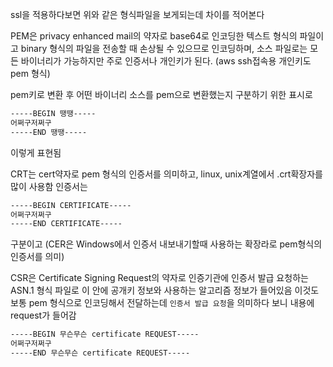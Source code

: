 
ssl을 적용하다보면 위와 같은 형식파일을 보게되는데 차이를 적어본다

PEM은 privacy enhanced mail의 약자로 base64로 인코딩한 텍스트 형식의 파일이고
binary 형식의 파일을 전송할 때 손상될 수 있으므로 인코딩하며, 소스 파일로는 모든 바이너리가 가능하지만 주로 인증서나 개인키가 된다.
(aws ssh접속용 개인키도 pem 형식)

pem키로 변환 후 어떤 바이너리 소스를 pem으로 변환했는지 구분하기 위한 표시로
``` sh
-----BEGIN 땡땡-----
어쩌구저쩌구
-----END 땡땡-----
```
이렇게 표현됨

CRT는 cert약자로 pem 형식의 인증서를 의미하고, linux, unix계열에서 .crt확장자를 많이 사용함
인증서는
``` sh
-----BEGIN CERTIFICATE-----
어쩌구저쩌구
-----END CERTIFICATE-----
```
구분이고
(CER은 Windows에서 인증서 내보내기할때 사용하는 확장라로 pem형식의 인증서를 의미)

CSR은 Certificate Signing Request의 약자로 인증기관에 인증서 발급 요청하는 ASN.1 형식 파일로
이 안에 공개키 정보와 사용하는 알고리즘 정보가 들어있음
이것도 보통 pem 형식으로 인코딩해서 전달하는데 `인증서 발급 요청`을 의미하다 보니 내용에 request가 들어감
``` sh
-----BEGIN 무슨무슨 certificate REQUEST-----
어쩌구저쩌구
-----END 무슨무슨 certificate REQUEST-----
```
